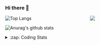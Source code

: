 ### Hi there 👋

<!--
**tao8687/tao8687** is a ✨ _special_ ✨ repository because its `README.md` (this file) appears on your GitHub profile.

Here are some ideas to get you started:

- 🔭 I’m currently working on ...
- 🌱 I’m currently learning ...
- 👯 I’m looking to collaborate on ...
- 🤔 I’m looking for help with ...
- 💬 Ask me about ...
- 📫 How to reach me: ...
- 😄 Pronouns: ...
- ⚡ Fun fact: ...
-->

<img align='right' src="https://media.giphy.com/media/M9gbBd9nbDrOTu1Mqx/giphy.gif" width="230">

![Top Langs](https://github-readme-stats.vercel.app/api/top-langs/?username=tao8687&layout=compact&title_color=23238E&text_color=A67D3D)

![Anurag's github stats](https://github-readme-stats.vercel.app/api?username=tao8687&show_icons=true&&text_color=A67D3D&title_color=23238E&show_icons=false&count_private=true&hide=stars)

<details>
  <summary>:zap: Coding Stats</summary>
  <b>
<!--START_SECTION:waka-->
![Profile Views](http://img.shields.io/badge/Profile%20Views-3-blue)

**🐱 My Github Data** 

> 🏆 298 Contributions in the Year 2021
 > 
> 📦 886.4 kB Used in Github's Storage 
 > 
> 🚫 Not Opted to Hire
 > 
> 📜 49 Public Repositories 
 > 
> 🔑 21 Private Repositories  
 > 
**I'm an Early 🐤** 

```text
🌞 Morning    142 commits    ███████████░░░░░░░░░░░░░░   44.65% 
🌆 Daytime    92 commits     ███████░░░░░░░░░░░░░░░░░░   28.93% 
🌃 Evening    75 commits     ██████░░░░░░░░░░░░░░░░░░░   23.58% 
🌙 Night      9 commits      ░░░░░░░░░░░░░░░░░░░░░░░░░   2.83%

```
📅 **I'm Most Productive on Wednesday** 

```text
Monday       43 commits     ███░░░░░░░░░░░░░░░░░░░░░░   13.52% 
Tuesday      50 commits     ████░░░░░░░░░░░░░░░░░░░░░   15.72% 
Wednesday    72 commits     █████░░░░░░░░░░░░░░░░░░░░   22.64% 
Thursday     44 commits     ███░░░░░░░░░░░░░░░░░░░░░░   13.84% 
Friday       63 commits     █████░░░░░░░░░░░░░░░░░░░░   19.81% 
Saturday     29 commits     ██░░░░░░░░░░░░░░░░░░░░░░░   9.12% 
Sunday       17 commits     █░░░░░░░░░░░░░░░░░░░░░░░░   5.35%

```


📊 **This Week I Spent My Time On** 

```text
⌚︎ Time Zone: Asia/Shanghai

💬 Programming Languages: 
Python                   8 mins              ███████████████████████░░   95.24% 
Markdown                 0 secs              █░░░░░░░░░░░░░░░░░░░░░░░░   4.76%

🔥 Editors: 
VS Code                  8 mins              █████████████████████████   100.0%

🐱‍💻 Projects: 
utilities                8 mins              ███████████████████████░░   95.24% 
follow-auto              0 secs              █░░░░░░░░░░░░░░░░░░░░░░░░   4.76%

💻 Operating System: 
Linux                    8 mins              █████████████████████████   100.0%

```

**I Mostly Code in C++** 

```text
C++                      10 repos            ████████░░░░░░░░░░░░░░░░░   34.48% 
C                        6 repos             █████░░░░░░░░░░░░░░░░░░░░   20.69% 
Python                   6 repos             █████░░░░░░░░░░░░░░░░░░░░   20.69% 
Shell                    2 repos             █░░░░░░░░░░░░░░░░░░░░░░░░   6.9% 
Makefile                 1 repo              ░░░░░░░░░░░░░░░░░░░░░░░░░   3.45%

```


**Timeline**

![Chart not found](https://raw.githubusercontent.com/tao8687/tao8687/master/charts/bar_graph.png) 


 Last Updated on 16/09/2021
<!--END_SECTION:waka-->
</details>
